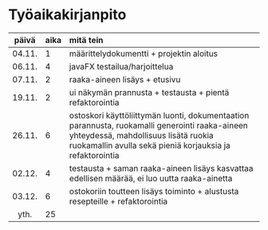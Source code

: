 # Työaikakirjanpito

| päivä  | aika | mitä tein |
| :-----:|:-----|:----------|
| 04.11. | 1    | määrittelydokumentti + projektin aloitus |
| 06.11. | 4    | javaFX testailua/harjoittelua |
| 07.11. | 2    | raaka-aineen lisäys + etusivu |
| 19.11. | 2    | ui näkymän prannusta + testausta + pientä refaktorointia |
| 26.11. | 6    | ostoskori käyttöliittymän luonti, dokumentaation parannusta, ruokamalli generointi raaka-aineen yhteydessä, mahdollisuus lisätä ruokia ruokamallin avulla  sekä pieniä korjauksia ja refaktorointia|
| 02.12. | 4    | testausta + saman raaka-aineen lisäys kasvattaa edellisen määrää, ei luo uutta raaka-ainetta |
| 03.12. | 6    | ostokoriin toutteen lisäys toiminto + alustusta resepteille + refaktorointia |
| yth.   | 25   |  |
